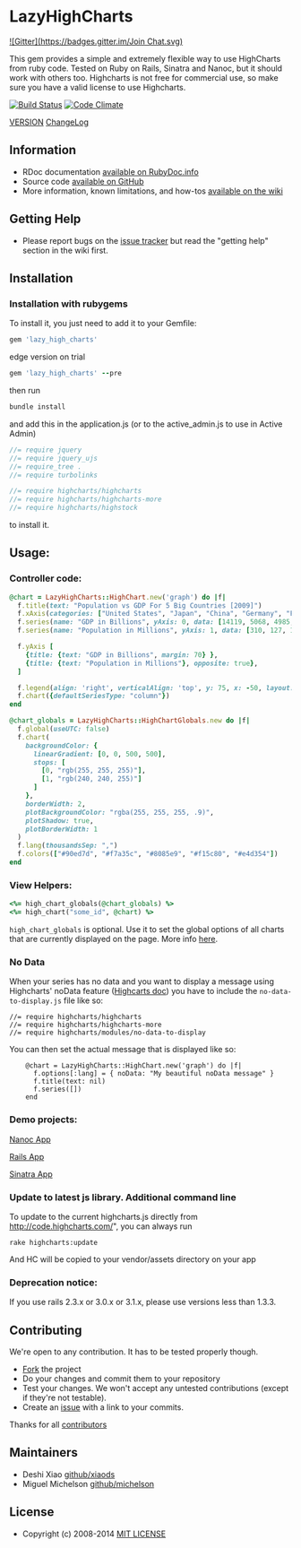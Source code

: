 # LazyHighCharts

[![Gitter](https://badges.gitter.im/Join Chat.svg)](https://gitter.im/michelson/lazy_high_charts?utm_source=badge&utm_medium=badge&utm_campaign=pr-badge&utm_content=badge)

This gem provides a simple and extremely flexible way to use HighCharts from ruby code.
Tested on Ruby on Rails, Sinatra and Nanoc, but it should work with others too. Highcharts is not free for commercial use, so make sure you have a valid license to use Highcharts.


[![Build Status](https://travis-ci.org/michelson/lazy_high_charts.png?branch=master)](http://travis-ci.org/michelson/lazy_high_charts)
[![Code Climate](https://codeclimate.com/github/michelson/lazy_high_charts.png)](https://codeclimate.com/github/michelson/lazy_high_charts)

[VERSION](https://github.com/michelson/lazy_high_charts/blob/master/GEM_VERSION)
[ChangeLog](https://github.com/michelson/lazy_high_charts/blob/master/CHANGELOG.md)

## Information

* RDoc documentation [available on RubyDoc.info](http://rubydoc.info/gems/lazy_high_charts/frames)
* Source code [available on GitHub](http://github.com/michelson/lazy_high_charts)
* More information, known limitations, and how-tos [available on the wiki](https://github.com/michelson/lazy_high_charts/wiki)

## Getting Help

* Please report bugs on the [issue tracker](http://github.com/michelson/lazy_high_charts/issues) but read the "getting help" section in the wiki first.

## Installation

### Installation with rubygems

To install it, you just need to add it to your Gemfile:

```ruby
gem 'lazy_high_charts'
```
edge version on trial
```ruby
gem 'lazy_high_charts' --pre
```

then run

```bash
bundle install
```

and add this in the application.js (or to the active_admin.js to use in Active Admin)

```js
//= require jquery
//= require jquery_ujs
//= require_tree .
//= require turbolinks

//= require highcharts/highcharts
//= require highcharts/highcharts-more
//= require highcharts/highstock
```

to install it.

## Usage:

### Controller code:
```ruby
@chart = LazyHighCharts::HighChart.new('graph') do |f|
  f.title(text: "Population vs GDP For 5 Big Countries [2009]")
  f.xAxis(categories: ["United States", "Japan", "China", "Germany", "France"])
  f.series(name: "GDP in Billions", yAxis: 0, data: [14119, 5068, 4985, 3339, 2656])
  f.series(name: "Population in Millions", yAxis: 1, data: [310, 127, 1340, 81, 65])

  f.yAxis [
    {title: {text: "GDP in Billions", margin: 70} },
    {title: {text: "Population in Millions"}, opposite: true},
  ]

  f.legend(align: 'right', verticalAlign: 'top', y: 75, x: -50, layout: 'vertical')
  f.chart({defaultSeriesType: "column"})
end

@chart_globals = LazyHighCharts::HighChartGlobals.new do |f|
  f.global(useUTC: false)
  f.chart(
    backgroundColor: {
      linearGradient: [0, 0, 500, 500],
      stops: [
        [0, "rgb(255, 255, 255)"],
        [1, "rgb(240, 240, 255)"]
      ]
    },
    borderWidth: 2,
    plotBackgroundColor: "rgba(255, 255, 255, .9)",
    plotShadow: true,
    plotBorderWidth: 1
  )
  f.lang(thousandsSep: ",")
  f.colors(["#90ed7d", "#f7a35c", "#8085e9", "#f15c80", "#e4d354"])
end
```

### View Helpers:
```ruby
<%= high_chart_globals(@chart_globals) %>
<%= high_chart("some_id", @chart) %>
```

`high_chart_globals` is optional. Use it to set the global options of all charts that are currently displayed on the page. More info [here](http://api.highcharts.com/highcharts#global).

### No Data

When your series has no data and you want to display a message using Highcharts' noData feature ([Highcarts doc](http://api.highcharts.com/highcharts/noData)) you have to include the `no-data-to-display.js` file like so:

````
//= require highcharts/highcharts
//= require highcharts/highcharts-more
//= require highcharts/modules/no-data-to-display
````

You can then set the actual message that is displayed like so:

````
    @chart = LazyHighCharts::HighChart.new('graph') do |f|
      f.options[:lang] = { noData: "My beautiful noData message" }
      f.title(text: nil)
      f.series([])
    end
````


### Demo projects:

[Nanoc App](spec/dummy_nanoc)

[Rails App](spec/dummy_rails)

[Sinatra App](spec/dummy_sinatra)


### Update to latest js library. Additional command line

  To update to the current highcharts.js directly from http://code.highcharts.com/",  you can always run 

    rake highcharts:update

  And HC will be copied to your vendor/assets directory on your app

### Deprecation notice: 

If you use rails 2.3.x or 3.0.x or 3.1.x, please use versions less than 1.3.3.

## Contributing

We're open to any contribution. It has to be tested properly though.

* [Fork](http://help.github.com/forking/) the project
* Do your changes and commit them to your repository
* Test your changes. We won't accept any untested contributions (except if they're not testable).
* Create an [issue](https://github.com/michelson/lazy_high_charts/issues) with a link to your commits.

Thanks for all [contributors](https://github.com/michelson/lazy_high_charts/contributors)

## Maintainers
* Deshi Xiao [github/xiaods](https://github.com/xiaods)
* Miguel Michelson [github/michelson](https://github.com/michelson)

## License
* Copyright (c) 2008-2014 [MIT LICENSE](MIT-LICENSE)
